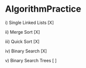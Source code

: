 # AlgorithmPractice

i) Single Linked Lists [X]

ii) Merge Sort         [X]

iii) Quick Sort        [X]

iv) Binary Search      [X]

v) Binary Search Trees [ ]
